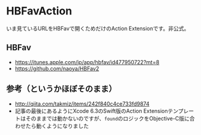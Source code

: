 # HBFavAction
いま見ているURLをHBFavで開くためだけのAction Extensionです。非公式。

## HBFav
* https://itunes.apple.com/jp/app/hbfav/id477950722?mt=8
* https://github.com/naoya/HBFav2

## 参考（というかほぼそのまま）
* http://qiita.com/takmiz/items/242f840c4ce733fd9874
* 記事の最後にあるようにXcode 6.3のSwift版のAction Extensionテンプレートはそのままでは動かないのですが、`found`のロジックをObjective-C版に合わせたら動くようになりました
